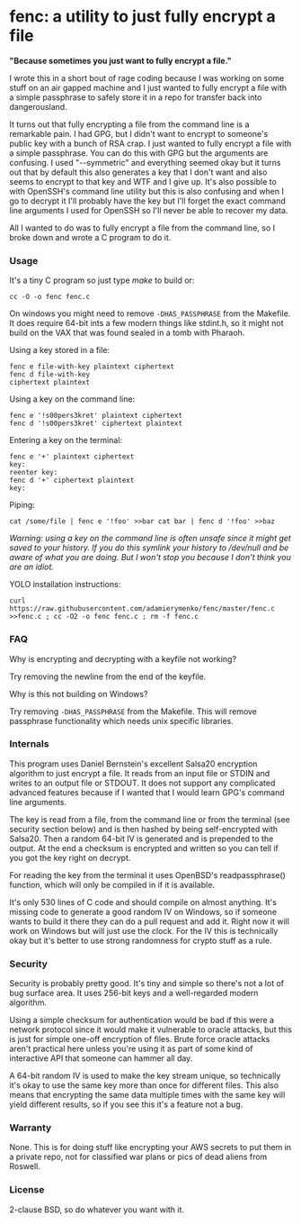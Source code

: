 fenc: a utility to just fully encrypt a file
======================================================

**"Because sometimes you just want to fully encrypt a file."**

I wrote this in a short bout of rage coding because I was working on
some stuff on an air gapped machine and I just wanted to fully
encrypt a file with a simple passphrase to safely store it in a repo
for transfer back into dangerousland.

It turns out that fully encrypting a file from the command line is a
remarkable pain. I had GPG, but I didn't want to encrypt to someone's
public key with a bunch of RSA crap. I just wanted to fully encrypt a file
with a simple passphrase. You can do this with GPG but the arguments are
confusing. I used "--symmetric" and everything seemed okay but it turns
out that by default this also generates a key that I don't want and also
seems to encrypt to that key and WTF and I give up. It's also possible
to with OpenSSH's command line utility but this is also confusing and
when I go to decrypt it I'll probably have the key but I'll forget the
exact command line arguments I used for OpenSSH so I'll never be able
to recover my data.

All I wanted to do was to fully encrypt a file from the command
line, so I broke down and wrote a C program to do it.

### Usage

It's a tiny C program so just type *make* to build or:

    cc -O -o fenc fenc.c

On windows you might need to remove `-DHAS_PASSPHRASE` from the
Makefile. It does require 64-bit ints a few modern things like stdint.h,
so it might not build on the VAX that was found sealed in a tomb with
Pharaoh.

Using a key stored in a file:

    fenc e file-with-key plaintext ciphertext
    fenc d file-with-key
    ciphertext plaintext

Using a key on the command line:

    fenc e '!s00pers3kret' plaintext ciphertext
    fenc d '!s00pers3kret' ciphertext plaintext

Entering a key on the terminal:

    fenc e '+' plaintext ciphertext
    key:
    reenter key:
    fenc d '+' ciphertext plaintext
    key:

Piping:

    cat /some/file | fenc e '!foo' >>bar cat bar | fenc d '!foo' >>baz

*Warning: using a key on the command line is often unsafe since it
might get saved to your history. If you do this symlink your history
to /dev/null and be aware of what you are doing. But I won't stop you
because I don't think you are an idiot.*

YOLO installation instructions:

    curl https://raw.githubusercontent.com/adamierymenko/fenc/master/fenc.c >>fenc.c ; cc -O2 -o fenc fenc.c ; rm -f fenc.c

### FAQ

Why is encrypting and decrypting with a keyfile not working?

Try removing the newline from the end of the keyfile.

Why is this not building on Windows?

Try removing `-DHAS_PASSPHRASE` from the Makefile. This will remove
passphrase functionality which needs unix specific libraries.

### Internals

This program uses Daniel Bernstein's excellent
Salsa20 encryption algorithm to just encrypt a file. It reads
from an input file or STDIN and writes to an output file or STDOUT. It
does not support any complicated advanced features because if I wanted
that I would learn GPG's command line arguments.

The key is read from a file, from the command line or from the terminal
(see security section below) and is then hashed by being self-encrypted
with Salsa20. Then a random 64-bit IV is generated and is prepended to
the output. At the end a checksum is encrypted and written so you can
tell if you got the key right on decrypt.

For reading the key from the terminal it uses OpenBSD's readpassphrase()
function, which will only be compiled in if it is available.

It's only 530 lines of C code and should compile on almost anything. It's
missing code to generate a good random IV on Windows, so if someone
wants to build it there they can do a pull request and add
it. Right now it will work on Windows but will just use the clock. For
the IV this is technically okay but it's better to use strong randomness
for crypto stuff as a rule.

### Security

Security is probably pretty good. It's tiny and simple so there's not
a lot of bug surface area. It uses 256-bit keys and a well-regarded
modern algorithm.

Using a simple checksum for authentication would be bad if this were a
network protocol since it would make it vulnerable to oracle attacks,
but this is just for simple one-off encryption of files. Brute force
oracle attacks aren't practical here unless you're using it as part of
some kind of interactive API that someone can hammer all day.

A 64-bit random IV is used to make the key stream unique, so technically
it's okay to use the same key more than once for different files. This
also means that encrypting the same data multiple times with the same key
will yield different results, so if you see this it's a feature not a bug.

### Warranty

None. This is for doing stuff like encrypting your AWS secrets to put
them in a private repo, not for classified war plans or pics of dead
aliens from Roswell.

### License

2-clause BSD, so do whatever you want with it.
